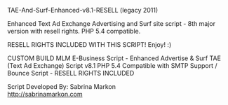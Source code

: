 TAE-And-Surf-Enhanced-v8.1-RESELL (legacy 2011)

Enhanced Text Ad Exchange Advertising and Surf site script - 8th major version with resell rights. PHP 5.4 compatible.

RESELL RIGHTS INCLUDED WITH THIS SCRIPT! Enjoy! :)

CUSTOM BUILD MLM E-Business Script - Enhanced Advertise & Surf TAE (Text Ad Exchange) Script v8.1 PHP 5.4 Compatible with SMTP Support / Bounce Script  - RESELL RIGHTS INCLUDED

Script Developed By: Sabrina Markon 				      
http://sabrinamarkon.com
